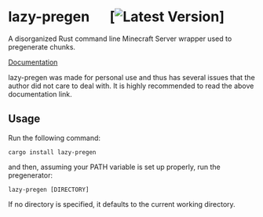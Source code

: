 # lazy-pregen &emsp; [![Latest Version][crates.io]]

[Latest Version]: https://img.shields.io/crates/v/lazy-pregen.svg
[crates.io]: https://crates.io/crates/lazy-pregen

A disorganized Rust command line Minecraft Server wrapper used to pregenerate
chunks.

[Documentation](https://docs.rs/lazy-pregen/)

lazy-pregen was made for personal use and thus has several issues that the
author did not care to deal with. It is highly recommended to read the above
documentation link.

## Usage

Run the following command:

```
cargo install lazy-pregen
```

and then, assuming your PATH variable is set up properly, run the pregenerator:

```
lazy-pregen [DIRECTORY]
```

If no directory is specified, it defaults to the current working directory.